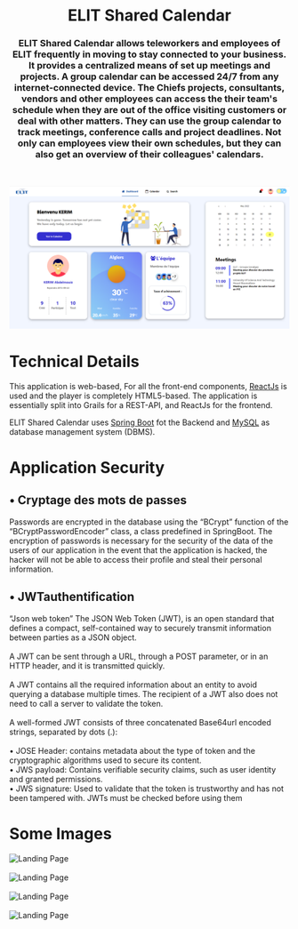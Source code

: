 <h1 align="center">
  ELIT Shared Calendar
  <br>
</h1>

<h3 align="center">
ELIT Shared Calendar allows teleworkers and employees of ELIT frequently in
moving to stay connected to your business. It provides a centralized means of
set up meetings and projects. A group calendar can be
accessed 24/7 from any internet-connected device. The Chiefs
projects, consultants, vendors and other employees can access the
their team's schedule when they are out of the office visiting
customers or deal with other matters. They can use the group calendar
to track meetings, conference calls and project deadlines.
Not only can employees view their own schedules, but they
can also get an overview of their colleagues' calendars.
</h3>
<br>


![Landing Page](Frontend/src/img/dashboard.png)
<br>

# Technical Details
This application is web-based, For all the front-end components, [ReactJs](https://reactjs.org/) is used and the player is completely HTML5-based. The application is essentially split into Grails for a REST-API, and ReactJs for the frontend.

ELIT Shared Calendar uses [Spring Boot](https://spring.io/projects/spring-boot) fot the Backend and [MySQL](https://www.mysql.com/) as database management system (DBMS).

# Application Security

## •	Cryptage des mots de passes 
Passwords are encrypted in the database using the “BCrypt” function of the “BCryptPasswordEncoder” class, a class predefined in SpringBoot.
The encryption of passwords is necessary for the security of the data of the users of our application in the event that the application is hacked, the hacker will not be able to access their profile and steal their personal information.

## •	JWTauthentification
“Json web token” The JSON Web Token (JWT), is an open standard that defines a compact, self-contained way to securely transmit information between parties as a JSON object.<br><br>
A JWT can be sent through a URL, through a POST parameter, or in an HTTP header, and it is transmitted quickly. <br><br>
A JWT contains all the required information about an entity to avoid querying a database multiple times. The recipient of a JWT also does not need to call a server to validate the token.<br><br>
A well-formed JWT consists of three concatenated Base64url encoded strings, separated by dots (.):<br><br>
• JOSE Header: contains metadata about the type of token and the cryptographic algorithms used to secure its content.<br>
• JWS payload: Contains verifiable security claims, such as user identity and granted permissions.<br>
• JWS signature: Used to validate that the token is trustworthy and has not been tampered with. JWTs must be checked before using them

# Some Images


![Landing Page](frontend/src/img/back-2.jpg)
<br><br>
![Landing Page](frontend/src/img/3.JPG)
<br><br>
![Landing Page](frontend/src/img/2.JPG)
<br><br>
![Landing Page](frontend/src/img/4.JPG)
<br>
